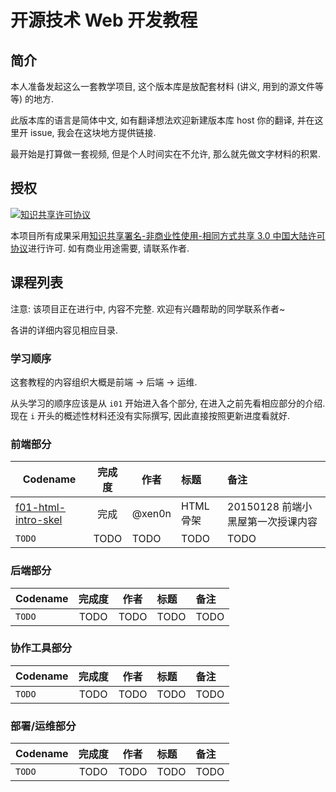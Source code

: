 # 开源技术 Web 开发教程

## 简介

本人准备发起这么一套教学项目, 这个版本库是放配套材料 (讲义, 用到的源文件等等) 的地方.

此版本库的语言是简体中文, 如有翻译想法欢迎新建版本库 host 你的翻译, 并在这里开 issue, 我会在这块地方提供链接.

最开始是打算做一套视频, 但是个人时间实在不允许, 那么就先做文字材料的积累.


## 授权

[![知识共享许可协议](http://i.creativecommons.org/l/by-nc-sa/3.0/cn/88x31.png)](cc-by-nc-sa-3.0-cn)

本项目所有成果采用[知识共享署名-非商业性使用-相同方式共享 3.0 中国大陆许可协议](cc-by-nc-sa-3.0-cn)进行许可. 如有商业用途需要, 请联系作者.

[cc-by-nc-sa-3.0-cn]: http://creativecommons.org/licenses/by-nc-sa/3.0/cn/


## 课程列表

注意: 该项目正在进行中, 内容不完整. 欢迎有兴趣帮助的同学联系作者~

各讲的详细内容见相应目录.

### 学习顺序

这套教程的内容组织大概是前端 -> 后端 -> 运维.

从头学习的顺序应该是从 `i01` 开始进入各个部分, 在进入之前先看相应部分的介绍. 现在 `i` 开头的概述性材料还没有实际撰写, 因此直接按照更新进度看就好.

### 前端部分

Codename | 完成度 | 作者 | 标题 | 备注
-------- |:------:| ---- |:---- |:------
[f01-html-intro-skel][f01] | 完成 | @xen0n | HTML 骨架 | 20150128 前端小黑屋第一次授课内容
`TODO` | TODO | TODO | TODO | TODO

[f01]: f01-html-intro-skel/

### 后端部分

Codename | 完成度 | 作者 | 标题 | 备注
-------- |:------:| ---- |:---- |:------
`TODO` | TODO | TODO | TODO | TODO

### 协作工具部分

Codename | 完成度 | 作者 | 标题 | 备注
-------- |:------:| ---- |:---- |:------
`TODO` | TODO | TODO | TODO | TODO

### 部署/运维部分

Codename | 完成度 | 作者 | 标题 | 备注
-------- |:------:| ---- |:---- |:------
`TODO` | TODO | TODO | TODO | TODO


<!-- vim:set ai et ts=4 sw=4 sts=4 fenc=utf-8: -->
